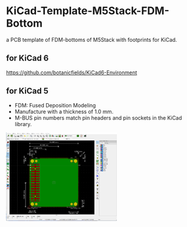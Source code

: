 # KiCad-Template-M5Stack-FDM-Bottom
a PCB template of FDM-bottoms of M5Stack with footprints for KiCad.
## for KiCad 6
https://github.com/botanicfields/KiCad6-Environment

## for KiCad 5
- FDM: Fused Deposition Modeling
- Manufacture with a thickness of 1.0 mm.
- M-BUS pin numbers match pin headers and pin sockets in the KiCad library.

<img src="./image/bf-021b.png" width=300>

